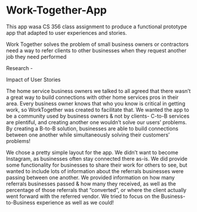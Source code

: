# Work-Together-App
This app wasa CS 356 class assignment to produce a functional prototype app that adapted to user experiences and stories. 

Work Together solves the problem of small business owners or contractors need a way to refer clients to other businesses when they request another job they need performed


Research -

Impact of User Stories
	
The home service business owners we talked to all agreed that there wasn’t a great way to build connections with other home services pros in their area. Every business owner knows that who you know is critical in getting work, so WorkTogether was created to facilitate that. We wanted the app to be a community used by business owners & not by clients- C-to-B services are plentiful, and creating another one wouldn’t solve our users’ problems. By creating a B-to-B solution, businesses are able to build connections between one another while simultaneously solving their customers’ problems!
	
We chose a pretty simple layout for the app. We didn’t want to become Instagram, as businesses often stay connected there as-is. We did provide some functionality for businesses to share their work for others to see, but wanted to include lots of information about the referrals businesses were passing between one another. We provided information on how many referrals businesses passed & how many they received, as well as the percentage of those referrals that “converted”, or where the client actually went forward with the referred vendor. We tried to focus on the Business-to-Business experience as well as we could!



